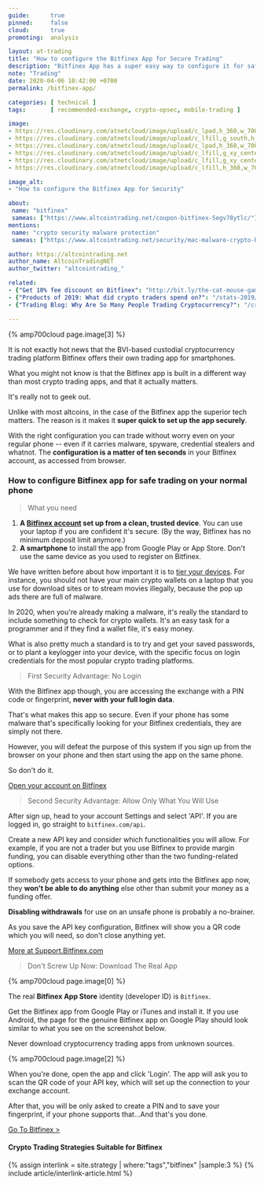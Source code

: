 ```yaml
---
guide:      true
pinned:     false
cloud:      true
promoting:  analysis

layout: at-trading
title: "How to configure the Bitfinex App for Secure Trading"
description: "Bitfinex App has a super easy way to configure it for safe use on your regular, unsafe smartphone."
note: "Trading"
date: 2020-04-06 10:42:00 +0700
permalink: /bitfinex-app/

categories: [ technical ]
tags:       [ recommended-exchange, crypto-opsec, mobile-trading ]

image:
- https://res.cloudinary.com/atnetcloud/image/upload/c_lpad,h_360,w_700/v1586166133/atnet/bitfinex-app/Screen_Shot_2020-04-06_at_16.39.27_omhtmg.jpg
- https://res.cloudinary.com/atnetcloud/image/upload/c_lfill,g_south,h_700,w_1050/v1586154845/atnet/bitfinex-app/bitfinex-app-api_ds9g8r.png
- https://res.cloudinary.com/atnetcloud/image/upload/c_lpad,h_360,w_700/v1586165610/atnet/bitfinex-app/Screen_Shot_2020-04-06_at_16.03.58_ob2mqz.jpg
- https://res.cloudinary.com/atnetcloud/image/upload/c_lfill,g_xy_center,h_360,w_700,y_1000/v1586154845/atnet/bitfinex-app/bitfinex-app_wallet-transfer-0.jpg
- https://res.cloudinary.com/atnetcloud/image/upload/c_lfill,g_xy_center,h_360,w_700,x_0,y_900/v1586154845/atnet/bitfinex-app/bitfinex-app_wallet-transfer-1.jpg
- https://res.cloudinary.com/atnetcloud/image/upload/c_lfill,h_360,w_700/v1586154845/atnet/bitfinex-app/bitfinex-app_wallet-transfer-2.jpg

image_alt:
- "How to configure the Bitfinex App for Security"

about:
 name: "bitfinex"
 sameas: ["https://www.altcointrading.net/coupon-bitfinex-5egv78ytlc/"]
mentions:
 name: "crypto security malware protection"
 sameas: ["https://www.altcointrading.net/security/mac-malware-crypto-basic-protection/"]

author: https://altcointrading.net
author_name: AltcoinTradingNET
author_twitter: "altcointrading_"

related:
- {"Get 10% fee discount on Bitfinex": "http://bit.ly/the-cat-mouse-game"}
- {"Products of 2019: What did crypto traders spend on?": "/stats-2019/"}
- {"Trading Blog: Why Are So Many People Trading Cryptocurrency?": "/crypto-trading-growth/"}

---
```


{% amp700cloud page.image[3] %}

It is not exactly hot news that the BVI-based custodial cryptocurrency trading platform Bitfinex offers their own trading app for smartphones.

What you might not know is that the Bitfinex app is built in a different way than most crypto trading apps, and that it actually matters.

It's really not to geek out.

Unlike with most altcoins, in the case of the Bitfinex app the superior tech matters. The reason is it makes it **super quick to set up the app securely**.

With the right configuration you can trade without worry even on your regular phone -- even if it carries malware, spyware, credential stealers and whatnot. The **configuration is a matter of ten seconds** in your Bitfinex account, as accessed from browser.

### How to configure Bitfinex app for safe trading on your normal phone

> What you need

1. **A [Bitfinex account](http://bit.ly/the-cat-mouse-game) set up from a clean, trusted device**. You can use your laptop if you are confident it's secure. (By the way, Bitfinex has no minimum deposit limit anymore.)
2. **A smartphone** to install the app from Google Play or App Store. Don't use the same device as you used to register on Bitfinex.

We have written before about how important it is to [tier your devices](/security/device-management/). For instance, you should not have your main crypto wallets on a laptop that you use for download sites or to stream movies illegally, because the pop up ads there are full of malware.

In 2020, when you're already making a malware, it's really the standard to include something to check for crypto wallets. It's an easy task for a programmer and if they find a wallet file, it's easy money.

What is also pretty much a standard is to try and get your saved passwords, or to plant a keylogger into your device, with the specific focus on login credentials for the most popular crypto trading platforms.

> First Security Advantage: No Login

With the Bitfinex app though, you are accessing the exchange with a PIN code or fingerprint, **never with your full login data**.

That's what makes this app so secure. Even if your phone has some malware that's specifically looking for your Bitfinex credentials, they are simply not there.

However, you will defeat the purpose of this system if you sign up from the browser on your phone and then start using the app on the same phone.

So don't do it.

<p><a class="btn" href="http://bit.ly/the-cat-mouse-game">Open your account on Bitfinex</a></p>

> Second Security Advantage: Allow Only What You Will Use

After sign up, head to your account Settings and select 'API'. If you are logged in, go straight to `bitfinex.com/api`.

Create a new API key and consider which functionalities you will allow. For example, if you are not a trader but you use Bitfinex to provide margin funding, you can disable everything other than the two funding-related options.

If somebody gets access to your phone and gets into the Bitfinex app now, they **won't be able to do anything** else other than submit your money as a funding offer.

**Disabling withdrawals** for use on an unsafe phone is probably a no-brainer.

<amp-img itemprop="image" alt="AltcoinTrading.NET"
          src="{{ page.image[1] }}"
          layout="responsive"
          data-original-width="1050px" data-original-height="700px"
          width="1050px" height="700px"></amp-img>

As you save the API key configuration, Bitfinex will show you a QR code which you will need, so don't close anything yet.

<p><a class="btn" href="https://support.bitfinex.com/hc/en-us/articles/115002349625-API-Key-Setup-Login">More at Support.Bitfinex.com</a></p>


> Don't Screw Up Now: Download The Real App

{% amp700cloud page.image[0] %}

The real **Bitfinex App Store** identity (developer ID) is `Bitfinex`.

Get the Bitfinex app from Google Play or iTunes and install it. If you use Android, the page for the genuine Bitfinex app on Google Play should look similar to what you see on the screenshot below.

Never download cryptocurrency trading apps from unknown sources.

{% amp700cloud page.image[2] %}

When you're done, open the app and click 'Login'. The app will ask you to scan the QR code of your API key, which will set up the connection to your exchange account.

After that, you will be only asked to create a PIN and to save your fingerprint, if your phone supports that...And that's you done.

<p><a class="btn" href="http://bit.ly/the-cat-mouse-game">Go To Bitfinex > </a></p>

#### Crypto Trading Strategies Suitable for Bitfinex

{% assign interlink = site.strategy | where:"tags","bitfinex" |sample:3 %}
{% include article/interlink-article.html %}
